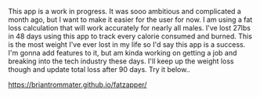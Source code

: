 This app is a work in progress.  It was sooo ambitious and complicated a month ago, but I want to make it easier for the user for now.  I am using a fat loss calculation that will work accurately for nearly all males.  I've lost 27lbs in 48 days using this app to track every calorie consumed and burned.  This is the most weight I've ever lost in my life so I'd say this app is a success.  I'm gonna add features to it, but am kinda working on getting a job and breaking into the tech industry these days.  I'll keep up the weight loss though and update total loss after 90 days.  Try it below..

https://briantrommater.github.io/fatzapper/
